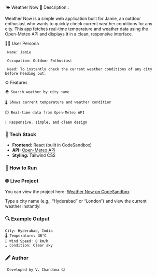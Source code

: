 🌤️ Weather Now
📖 Description :

Weather Now is a simple web application built for Jamie, an outdoor enthusiast who wants to quickly check current weather conditions for any city.
This app fetches real-time temperature and weather data using the Open-Meteo API and displays it in a clean, responsive interface.

🧑‍💻 User Persona

     Name: Jamie

     Occupation: Outdoor Enthusiast

     Need: To instantly check the current weather conditions of any city before heading out.

⚙️ Features

    🌍 Search weather by city name

    🌡️ Shows current temperature and weather condition

    ⏱️ Real-time data from Open-Meteo API

    📱 Responsive, simple, and clean design
 

### 🧰 Tech Stack
- **Frontend:** React (built in CodeSandbox)
- **API:** [Open-Meteo API](https://open-meteo.com/)
- **Styling:** Tailwind CSS


### 🚀 How to Run
### 🌐 Live Project
You can view the project here: [Weather Now on CodeSandbox](https://codesandbox.io/p/sandbox/68y7mj)

Type a city name (e.g., “Hyderabad” or “London”) and view the current weather instantly!

### 🔍 Example Output
    City: Hyderabad, India  
    🌡️ Temperature: 30°C  
    💨 Wind Speed: 8 km/h  
    ☁️ Condition: Clear sky

### 🖋️ Author

     Developed by V. Chandana 😊